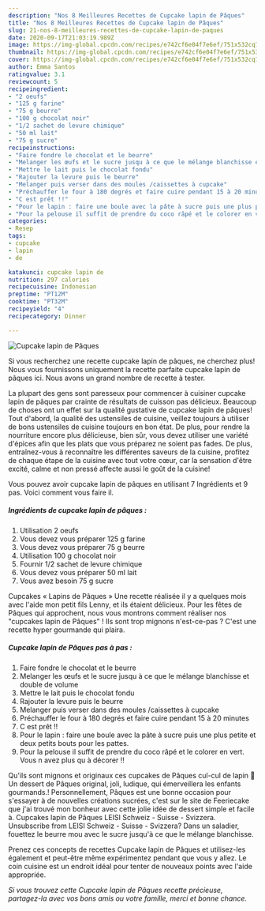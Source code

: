 ```yaml
---
description: "Nos 8 Meilleures Recettes de Cupcake lapin de Pâques"
title: "Nos 8 Meilleures Recettes de Cupcake lapin de Pâques"
slug: 21-nos-8-meilleures-recettes-de-cupcake-lapin-de-paques
date: 2020-09-17T21:03:19.989Z
image: https://img-global.cpcdn.com/recipes/e742cf6e04f7e6ef/751x532cq70/cupcake-lapin-de-paques-photo-principale-de-la-recette.jpg
thumbnail: https://img-global.cpcdn.com/recipes/e742cf6e04f7e6ef/751x532cq70/cupcake-lapin-de-paques-photo-principale-de-la-recette.jpg
cover: https://img-global.cpcdn.com/recipes/e742cf6e04f7e6ef/751x532cq70/cupcake-lapin-de-paques-photo-principale-de-la-recette.jpg
author: Emma Santos
ratingvalue: 3.1
reviewcount: 5
recipeingredient:
- "2 oeufs"
- "125 g farine"
- "75 g beurre"
- "100 g chocolat noir"
- "1/2 sachet de levure chimique"
- "50 ml lait"
- "75 g sucre"
recipeinstructions:
- "Faire fondre le chocolat et le beurre"
- "Melanger les œufs et le sucre jusqu à ce que le mélange blanchisse et double de volume"
- "Mettre le lait puis le chocolat fondu"
- "Rajouter la levure puis le beurre"
- "Melanger puis verser dans des moules /caissettes à cupcake"
- "Préchauffer le four à 180 degrés et faire cuire pendant 15 à 20 minutes"
- "C est prêt !!"
- "Pour le lapin : faire une boule avec la pâte à sucre puis une plus petite et deux petits bouts pour les pattes."
- "Pour la pelouse il suffit de prendre du coco râpé et le colorer en vert. Vous n avez plus qu à décorer !!"
categories:
- Resep
tags:
- cupcake
- lapin
- de

katakunci: cupcake lapin de 
nutrition: 297 calories
recipecuisine: Indonesian
preptime: "PT12M"
cooktime: "PT32M"
recipeyield: "4"
recipecategory: Dinner

---
```



![Cupcake lapin de Pâques](https://img-global.cpcdn.com/recipes/e742cf6e04f7e6ef/751x532cq70/cupcake-lapin-de-paques-photo-principale-de-la-recette.jpg)

Si vous recherchez une recette cupcake lapin de pâques, ne cherchez plus! Nous vous fournissons uniquement la recette parfaite cupcake lapin de pâques ici. Nous avons un grand nombre de recette à tester.

La plupart des gens sont paresseux pour commencer à cuisiner cupcake lapin de pâques par crainte de résultats de cuisson pas délicieux. Beaucoup de choses ont un effet sur la qualité gustative de cupcake lapin de pâques! Tout d'abord, la qualité des ustensiles de cuisine, veillez toujours à utiliser de bons ustensiles de cuisine toujours en bon état. De plus, pour rendre la nourriture encore plus délicieuse, bien sûr, vous devez utiliser une variété d'épices afin que les plats que vous préparez ne soient pas fades. De plus, entraînez-vous à reconnaître les différentes saveurs de la cuisine, profitez de chaque étape de la cuisine avec tout votre cœur, car la sensation d'être excité, calme et non pressé affecte aussi le goût de la cuisine!

<!--inarticleads1-->

Vous pouvez avoir cupcake lapin de pâques en utilisant 7 Ingrédients et 9 pas. Voici comment vous faire il.

##### Ingrédients de cupcake lapin de pâques :

1. Utilisation 2 oeufs
1. Vous devez vous préparer 125 g farine
1. Vous devez vous préparer 75 g beurre
1. Utilisation 100 g chocolat noir
1. Fournir 1/2 sachet de levure chimique
1. Vous devez vous préparer 50 ml lait
1. Vous avez besoin 75 g sucre


Cupcakes « Lapins de Pâques » Une recette réalisée il y a quelques mois avec l&#39;aide mon petit fils Lenny, et ils étaient délicieux. Pour les fêtes de Pâques qui approchent, nous vous montrons comment réaliser nos &#34;cupcakes lapin de Pâques&#34; ! Ils sont trop mignons n&#39;est-ce-pas ? C&#39;est une recette hyper gourmande qui plaira. 

<!--inarticleads2-->

##### Cupcake lapin de Pâques pas à pas :

1. Faire fondre le chocolat et le beurre
1. Melanger les œufs et le sucre jusqu à ce que le mélange blanchisse et double de volume
1. Mettre le lait puis le chocolat fondu
1. Rajouter la levure puis le beurre
1. Melanger puis verser dans des moules /caissettes à cupcake
1. Préchauffer le four à 180 degrés et faire cuire pendant 15 à 20 minutes
1. C est prêt !!
1. Pour le lapin : faire une boule avec la pâte à sucre puis une plus petite et deux petits bouts pour les pattes.
1. Pour la pelouse il suffit de prendre du coco râpé et le colorer en vert. Vous n avez plus qu à décorer !!


Qu&#39;ils sont mignons et originaux ces cupcakes de Pâques cul-cul de lapin 🙂 Un dessert de Pâques original, joli, ludique, qui émerveillera les enfants gourmands.! Personnellement, Pâques est une bonne occasion pour s&#39;essayer à de nouvelles créations sucrées, c&#39;est sur le site de Feeriecake que j&#39;ai trouvé mon bonheur avec cette jolie idée de dessert simple et facile à. Cupcakes lapin de Pâques LEISI Schweiz - Suisse - Svizzera. Unsubscribe from LEISI Schweiz - Suisse - Svizzera? Dans un saladier, fouettez le beurre mou avec le sucre jusqu&#39;à ce que le mélange blanchisse. 

<!--inarticleads1-->

<p>
Prenez ces concepts de recettes Cupcake lapin de Pâques et utilisez-les également et peut-être même expérimentez pendant que vous y allez. Le coin cuisine est un endroit idéal pour tenter de nouveaux points avec l'aide appropriée.
</p>

<p>
<i>Si vous trouvez cette Cupcake lapin de Pâques recette précieuse, partagez-la avec vos bons amis ou votre famille, merci et bonne chance.</i>
</p>
